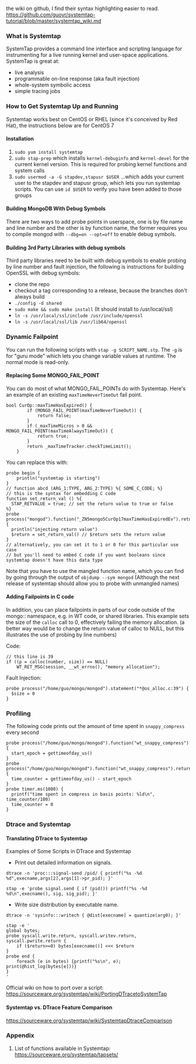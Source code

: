 the wiki on github, I find their syntax highlighting easier to read. https://github.com/guoyr/systemtap-tutorial/blob/master/systemtap_wiki.md

### What is Systemtap
SystemTap provides a command line interface and scripting language for instrumenting for a live running kernel and user-space applications.
SystemTap is great at:
- live analysis
- programmable on-line response (aka fault injection)
- whole-system symbolic access
- simple tracing jobs

### How to Get Systemtap Up and Running
Systemtap works best on CentOS or RHEL (since it's conceived by Red Hat), the instructions below are for CentOS 7

#### Installation
1. `sudo yum install systemtap`
2. `sudo stap-prep` which installs `kernel-debuginfo` and `kernel-devel` for the current kernel version. This is required for probing kernel functions and system calls
3. `sudo usermod -a -G stapdev,stapusr $USER` ...which adds your current user to the stapdev and stapusr group, which lets you run systemtap scripts. You can use `id $USER` to verify you have been added to those groups


#### Building MongoDB With Debug Symbols
There are two ways to add probe points in userspace, one is by file name and line number and the other is by function name, the former requires you to compile mongod with `--dbg=on --opt=off` to enable debug symbols.

#### Building 3rd Party Libraries with debug symbols
Third party libraries need to be built with debug symbols to enable probing by line number and fault injection, the following is instructions for building OpenSSL with debug symbols:  
- clone the repo
- checkout a tag corresponding to a release, because the branches don't always build
- `./config -d shared`
- `sudo make && sudo make install` (It should install to /usr/local/ssl)
- `ln -s /usr/local/ssl/include /usr/include/openssl`
- `ln -s /usr/local/ssl/lib /usr/lib64/openssl`

### Dynamic Failpoint
You can run the following scripts with `stap -g SCRIPT_NAME.stp`. The `-g` is for "guru mode" which lets you change variable values at runtime. The normal mode is read-only.

#### Replacing Some MONGO_FAIL_POINT
You can do most of what MONGO_FAIL_POINTs do with Systemtap. Here's an example of an existing `maxTimeNeverTimeOut` fail point.

```
bool CurOp::maxTimeHasExpired() {
        if (MONGO_FAIL_POINT(maxTimeNeverTimeOut)) {
            return false;
        }
        if (_maxTimeMicros > 0 && MONGO_FAIL_POINT(maxTimeAlwaysTimeOut)) {
            return true;
        }
        return _maxTimeTracker.checkTimeLimit();
    }
```

You can replace this with:

```
probe begin {
    println("systemtap is starting")
}
// function abcd (ARG_1:TYPE, ARG_2:TYPE) %{ SOME_C_CODE; %}
// this is the syntax for embedding C code
function set_return_val () %{
  STAP_RETVALUE = true; // set the return value to true or false
%}
probe process("mongod").function("_ZN5mongo5CurOp17maxTimeHasExpiredEv").return {
  println("injecting return value")
  $return = set_return_val() // $return sets the return value
}
// alternatively, you can set it to 1 or 0 for this particular use case
// but you'll need to embed C code if you want booleans since systemtap doesn't have this data type
```

Note that you have to use the mangled function name, which you can find by going through the output of `objdump --sym mongod` (Although the next release of systemtap should allow you to probe with unmangled names)

#### Adding Failpoints in C code
In addition, you can place failpoints in parts of our code outside of the mongo:: namespace, e.g. in WT code, or shared libraries. This example sets the size of the `calloc` call to 0, effectively failing the memory allocation. (a better way would be to change the return value of calloc to NULL, but this illustrates the use of probing by line numbers)

Code:

```
// this line is 39
if ((p = calloc(number, size)) == NULL)
    WT_RET_MSG(session, __wt_errno(), "memory allocation");
```

Fault Injection:

```
probe process("/home/guo/mongo/mongod").statement("*@os_alloc.c:39") {
  $size = 0
}
```

### Profiling
The following code prints out the amount of time spent in `snappy_compress` every second

```
probe process("/home/guo/mongo/mongod").function("wt_snappy_compress") {
  start_epoch = gettimeofday_us()
}
probe process("/home/guo/mongo/mongod").function("wt_snappy_compress").return {
  time_counter = gettimeofday_us() - start_epoch
}
probe timer.ms(1000) {
  printf("time spent in compress in basis points: %ld\n", time_counter/100)
  time_counter = 0
}
```

### Dtrace and Systemtap

#### Translating DTrace to Systemtap
Examples of Some Scripts in DTrace and Systemtap

- Print out detailed information on signals.  
```
dtrace -n 'proc:::signal-send /pid/ { printf("%s -%d %d",execname,args[2],args[1]->pr_pid); }'
```  
```
stap -e 'probe signal.send { if (pid()) printf("%s -%d %d\n",execname(), sig, sig_pid); }'
```  
- Write size distribution by executable name.  
```
dtrace -n 'sysinfo:::writech { @dist[execname] = quantize(arg0); }'
```  
```
stap -e '
global bytes;
probe syscall.write.return, syscall.writev.return, syscall.pwrite.return {
    if ($return>=0) bytes[execname()] <<< $return
}
probe end {
    foreach (e in bytes) {printf("%s\n", e); print(@hist_log(bytes[e]))}
}
'
```  

Official wiki on how to port over a script:  
https://sourceware.org/systemtap/wiki/PortingDTracetoSystemTap
#### Systemtap vs. DTrace Feature Comparison
https://sourceware.org/systemtap/wiki/SystemtapDtraceComparison
### Appendix
1. List of functions available in Systemtap:  
https://sourceware.org/systemtap/tapsets/
